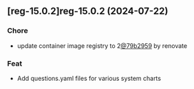 

## [reg-15.0.2]reg-15.0.2 (2024-07-22)

### Chore



- update container image registry to 2[@79b2959](https://github.com/79b2959) by renovate

### Feat



- Add questions.yaml files for various system charts